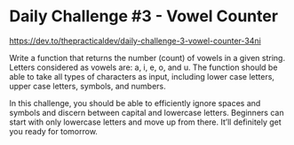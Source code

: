 # Daily Challenge #3 - Vowel Counter

https://dev.to/thepracticaldev/daily-challenge-3-vowel-counter-34ni

Write a function that returns the number (count) of vowels in a given string. Letters considered as vowels are: a, i, e, o, and u. The function should be able to take all types of characters as input, including lower case letters, upper case letters, symbols, and numbers.

In this challenge, you should be able to efficiently ignore spaces and symbols and discern between capital and lowercase letters. Beginners can start with only lowercase letters and move up from there. It’ll definitely get you ready for tomorrow.
